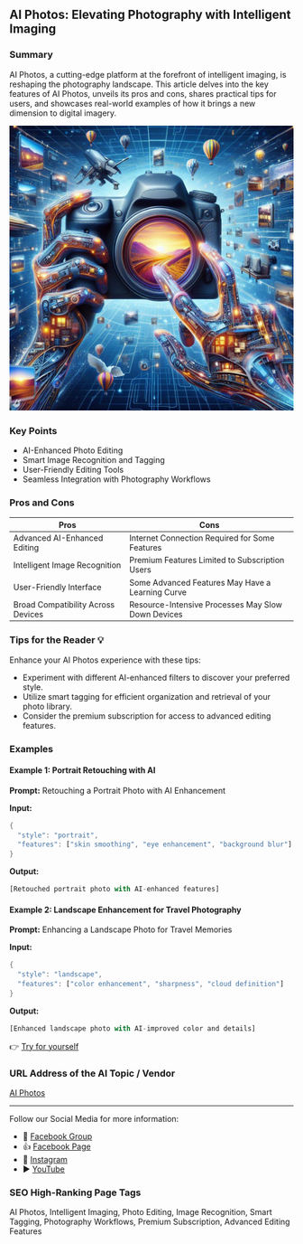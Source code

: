 ## AI Photos: Elevating Photography with Intelligent Imaging

### Summary
AI Photos, a cutting-edge platform at the forefront of intelligent imaging, is reshaping the photography landscape. This article delves into the key features of AI Photos, unveils its pros and cons, shares practical tips for users, and showcases real-world examples of how it brings a new dimension to digital imagery.

<img src="./aiphotos.webp" alt="AI Photos Image"/>

### Key Points
- AI-Enhanced Photo Editing
- Smart Image Recognition and Tagging
- User-Friendly Editing Tools
- Seamless Integration with Photography Workflows

### Pros and Cons

| Pros                             | Cons                                               |
| -------------------------------- | -------------------------------------------------- |
| Advanced AI-Enhanced Editing      | Internet Connection Required for Some Features     |
| Intelligent Image Recognition    | Premium Features Limited to Subscription Users      |
| User-Friendly Interface           | Some Advanced Features May Have a Learning Curve    |
| Broad Compatibility Across Devices| Resource-Intensive Processes May Slow Down Devices |

### Tips for the Reader 💡
Enhance your AI Photos experience with these tips:
- Experiment with different AI-enhanced filters to discover your preferred style.
- Utilize smart tagging for efficient organization and retrieval of your photo library.
- Consider the premium subscription for access to advanced editing features.

### Examples

#### Example 1: Portrait Retouching with AI
**Prompt:** Retouching a Portrait Photo with AI Enhancement

**Input:**
```dart
{
  "style": "portrait",
  "features": ["skin smoothing", "eye enhancement", "background blur"]
}
```

**Output:**
```dart
[Retouched portrait photo with AI-enhanced features]
```

#### Example 2: Landscape Enhancement for Travel Photography
**Prompt:** Enhancing a Landscape Photo for Travel Memories

**Input:**
```dart
{
  "style": "landscape",
  "features": ["color enhancement", "sharpness", "cloud definition"]
}
```

**Output:**
```dart
[Enhanced landscape photo with AI-improved color and details]
```

👉 <a href="https://aiphotos.ai/" target="_blank">Try for yourself</a>

### URL Address of the AI Topic / Vendor
<a href="https://aiphotos.ai/" target="_blank">AI Photos</a>

---

Follow our Social Media for more information:

- 📘 <a href="https://www.facebook.com/groups/trionxai" target="_blank">Facebook Group</a>
- 👍 <a href="https://www.facebook.com/ai.trionxai" target="_blank">Facebook Page</a>
- 📸 <a href="https://www.instagram.com/trionxai/" target="_blank">Instagram</a>
- ▶️ <a href="https://www.youtube.com/@robotdocs/" target="_blank">YouTube</a>

### SEO High-Ranking Page Tags
AI Photos, Intelligent Imaging, Photo Editing, Image Recognition, Smart Tagging, Photography Workflows, Premium Subscription, Advanced Editing Features